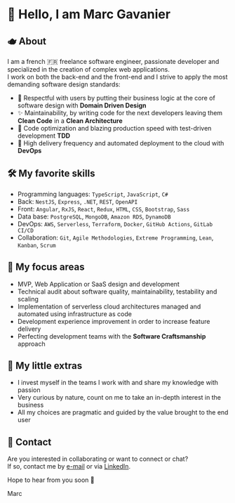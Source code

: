 # 👋 Hello, I am Marc Gavanier

## 🫖 About

I am a french 🇫🇷 freelance software engineer, passionate developer and specialized in the creation of complex web applications.  
I work on both the back-end and the front-end and I strive to apply the most demanding software design standards:

- 👤 Respectful with users by putting their business logic at the core of software design with **Domain Driven Design**
- ✨ Maintainability, by writing code for the next developers leaving them **Clean Code** in a **Clean Architecture**
- 🚀 Code optimization and blazing production speed with test-driven development **TDD**
- 🎉 High delivery frequency and automated deployment to the cloud with **DevOps**

## 🛠️ My favorite skills

- Programming languages: `TypeScript`, `JavaScript`, `C#`
- Back: `NestJS`, `Express`, `.NET`, `REST`, `OpenAPI`
- Front: `Angular`, `RxJS`, `React`, `Redux`, `HTML`, `CSS`, `Bootstrap`, `Sass`
- Data base: `PostgreSQL`, `MongoDB`, `Amazon RDS`, `DynamoDB`
- DevOps: `AWS`, `Serverless`, `Terraform`, `Docker`, `GitHub Actions`, `GitLab CI/CD`
- Collaboration: `Git`, `Agile Methodologies`, `Extreme Programming`, `Lean`, `Kanban`, `Scrum`

## 🔬 My focus areas

* MVP, Web Application or SaaS design and development  
* Technical audit about software quality, maintainability, testability and scaling
* Implementation of serverless cloud architectures managed and automated using infrastructure as code
* Development experience improvement in order to increase feature delivery 
* Perfecting development teams with the **Software Craftsmanship** approach 

## 🎁 My little extras

* I invest myself in the teams I work with and share my knowledge with passion
* Very curious by nature, count on me to take an in-depth interest in the business
* All my choices are pragmatic and guided by the value brought to the end user

## 🤙 Contact

Are you interested in collaborating or want to connect or chat?  
If so, contact me by [e-mail](mailto:marc.gavanier@gmail.com) or via [LinkedIn](https://www.linkedin.com/in/marc-gavanier/).

Hope to hear from you soon 🙂

Marc
